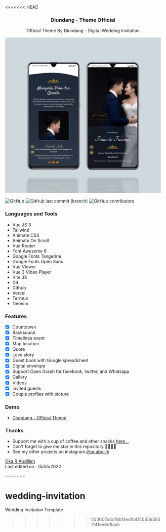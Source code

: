 <<<<<<< HEAD
<h3 align="center">Diundang - Theme Official</h3>
<p align="center">Official Theme By Diundang - Digital Wedding Invitation</p>
<img src="./src/assets/banner.png" />

![GitHub](https://img.shields.io/github/license/or-abdillh/wedding-invitation?style=for-the-badge)
![GitHub last commit (branch)](https://img.shields.io/github/last-commit/or-abdillh/wedding-invitation/theme-03?style=for-the-badge)
![GitHub contributors](https://img.shields.io/github/contributors/or-abdillh/wedding-invitation?style=for-the-badge)

### Languages and Tools
- Vue JS 3
- Tailwind
- Animate CSS
- Animate On Scroll
- Vue Router
- Font Awesome 6
- Google Fonts Tangerine
- Google Fonts Open Sans
- Vue Viewer
- Vue 3 Video Player
- Vite JS
- Git 
- Github
- Vercel
- Termux
- Neovim

### Features
- [x] Countdown
- [x] Backsound
- [x] Timelines event
- [x] Map location
- [x] Quote
- [x] Love story
- [x] Guest book with Google spreadsheet
- [x] Digital envelope
- [x] Support Open Graph for facebook, twitter, and Whatsapp
- [x] Gallery
- [x] Videos
- [x] Invited guests
- [x] Couple profiles with picture

### Demo 
- [Diundang - Official Theme](http://diundang-demo-3.vercel.app)

### Thanks 
- Support me with a cup of coffee and other snacks [here ..](https://saweria.co/orabdillh)
- Don't forget to give me star in this repository 🙏🏻🙏🏻
- See my other projects on instagram [@or.abdillh](http://www.instagram.com/or.abdillh)

[Oka R Abdillah ](http://github.com/or-abdillh)
<br>
Last edited on : 15/05/2022

=======
# wedding-invitation
Wedding Invitation Template
>>>>>>> 2b3607a4cf8bf4edfd415b4595831141ee6d8aa5

